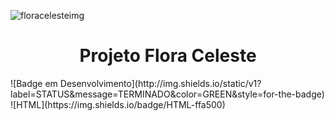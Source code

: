 ![floracelesteimg](https://github.com/Gustavo-Dalla/Projeto-Flora-Celeste/assets/90936089/8ad3339a-1afa-4c79-a7d0-435487f8515e)
<h1 align="center"> Projeto Flora Celeste </h1>
![Badge em Desenvolvimento](http://img.shields.io/static/v1?label=STATUS&message=TERMINADO&color=GREEN&style=for-the-badge)
![HTML](https://img.shields.io/badge/HTML-ffa500)
